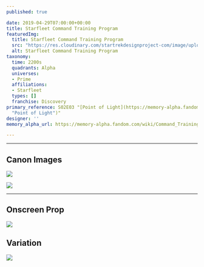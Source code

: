```yaml
---
published: true

date: 2019-04-29T07:00:00+00:00
title: Starfleet Command Training Program
featuredImg:
  title: Starfleet Command Training Program
  src: "https://res.cloudinary.com/startrekdesignproject-com/image/upload/v1556567258/Starfleet_Command_Training_Program.png"
  alt: Starfleet Command Training Program
taxonomy:
  time: 2200s
  quadrants: Alpha
  universes:
  - Prime
  affiliations:
  - Starfleet
  types: []
  franchise: Discovery
primary_reference: S02E03 "[Point of Light](https://memory-alpha.fandom.com/wiki/Point_of_Light
  "Point of Light")"
designer: ''
memory_alpha_url: https://memory-alpha.fandom.com/wiki/Command_Training_Program

---
```

___
## Canon Images

![](https://res.cloudinary.com/startrekdesignproject-com/image/upload/v1556567258/Starfleet_Command_Training_Program1.jpg)

![](https://res.cloudinary.com/startrekdesignproject-com/image/upload/v1556567258/Starfleet_Command_Training_Program2.jpg)

___
## Onscreen Prop

![](https://res.cloudinary.com/startrekdesignproject-com/image/upload/v1556567257/Starfleet_Command_Training_ProgramProp.jpg)

## Variation

![](https://res.cloudinary.com/startrekdesignproject-com/image/upload/v1556567258/Starfleet_Command_Training_ProgramVar.jpg)